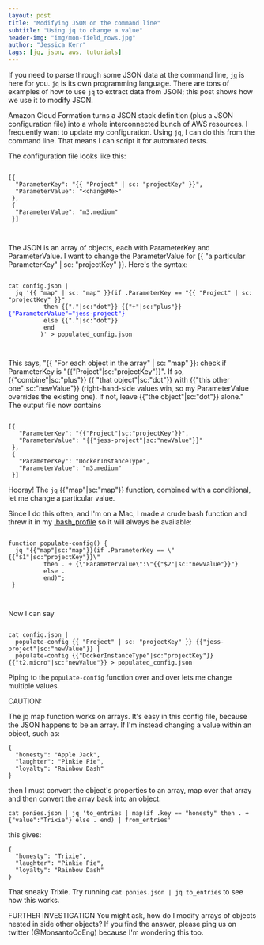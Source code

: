 ```yaml
---
layout: post
title: "Modifying JSON on the command line"
subtitle: "Using jq to change a value"
header-img: "img/mon-field_rows.jpg"
author: "Jessica Kerr"
tags: [jq, json, aws, tutorials]
---
```


<style scoped>
  .projectKey { color: red }
  .map { color: orange }
  .plus { color: brown }
  .newValue { color: blue }
  .dot { color: hotpink  }
</style>

If you need to parse through some JSON data at the command line, [`jq`](http://stedolan.github.io/jq/) is here for you.
`jq` is its own programming language. There are tons of examples of how to use `jq` to extract data from JSON; 
this post shows how we use it to modify JSON.

Amazon Cloud Formation turns a JSON stack definition (plus a JSON configuration file)
 into a whole interconnected bunch of AWS resources. I frequently want to update my configuration. 
Using `jq`, I can do this from the command line. That means I can script it for automated tests.

The configuration file looks like this:


<div class="highlight"><pre><code class="language-json" data-lang="json">
[{
  "ParameterKey": "{{ "Project" | sc: "projectKey" }}",
  "ParameterValue": "&lt;changeMe&gt;"
 }, 
 {
  "ParameterValue": "m3.medium"
 }]

</code></pre></div>

The JSON is an array of objects, each with ParameterKey and ParameterValue. I want to change the ParameterValue for {{ "a particular ParameterKey" | sc: "projectKey" }}. Here's the syntax:


<div class="highlight"><pre><code class="language-bash" data-lang="bash">
cat config.json | 
  jq '{{ "map" | sc: "map" }}(if .ParameterKey == "{{ "Project" | sc: "projectKey" }}"
          then {{"."|sc:"dot"}} {{"+"|sc:"plus"}} <span class="newValue">{"ParameterValue"="jess-project"}</span>
          else {{"."|sc:"dot"}}
          end
         )' > populated_config.json

</code></pre></div>

This says, "{{ "For each object in the array" | sc: "map" }}:
 check if ParameterKey is "{{"Project"|sc:"projectKey"}}". If so,
{{"combine"|sc:"plus"}} {{ "that object"|sc:"dot"}}
 with {{"this other one"|sc:"newValue"}} (right-hand-side values win, so my ParameterValue overrides the existing one). If not, leave {{"the object"|sc:"dot"}}
alone." 
The output file now contains

<div class="highlight"><pre><code class="language-bash" data-lang="bash">
[{
   "ParameterKey": "{{"Project"|sc:"projectKey"}}",
   "ParameterValue": "{{"jess-project"|sc:"newValue"}}"
 },
 {
   "ParameterKey": "DockerInstanceType",
   "ParameterValue": "m3.medium"
 }]
</code></pre></div>

Hooray! The `jq` {{"map"|sc:"map"}} function, combined with a conditional, let me change a particular value.

Since I do this often, and I'm on a Mac, I made a crude bash function and threw it in my [.bash_profile](http://web.physics.ucsb.edu/~pcs/apps/bash/intro-bash.html) so it will always be available:

<div class="highlight"><pre><code class="language-bash" data-lang="bash">
function populate-config() { 
  jq "{{"map"|sc:"map"}}(if .ParameterKey == \"{{"$1"|sc:"projectKey"}}\" 
          then . + {\"ParameterValue\":\"{{"$2"|sc:"newValue"}}"} 
          else . 
          end)";
 }

</code></pre></div>

Now I can say

<div class="highlight"><pre><code class="language-bash" data-lang="bash">
cat config.json | 
  populate-config {{ "Project" | sc: "projectKey" }} {{"jess-project"|sc:"newValue"}} |
  populate-config {{"DockerInstanceType"|sc:"projectKey"}} {{"t2.micro"|sc:"newValue"}} > populated_config.json
</code></pre></div>

Piping to the `populate-config` function over and over lets me change multiple values.

CAUTION:

The jq map function works on arrays. It's easy in this config file, because the JSON happens to be an array. If I'm instead changing a value within an object, such as:

    {
      "honesty": "Apple Jack",
      "laughter": "Pinkie Pie",
      "loyalty": "Rainbow Dash"
    }

then I must convert the object's properties to an array, map over that array and then convert the array back into an object.


    cat ponies.json | jq 'to_entries | map(if .key == "honesty" then . + {"value":"Trixie"} else . end) | from_entries'

this gives:

    {
      "honesty": "Trixie",
      "laughter": "Pinkie Pie",
      "loyalty": "Rainbow Dash"
    }

That sneaky Trixie. Try running `cat ponies.json | jq to_entries` to see how this works.

FURTHER INVESTIGATION
You might ask, how do I modify arrays of objects nested in side other objects? If you find the answer, please ping us on twitter (@MonsantoCoEng) because I'm wondering this too.

